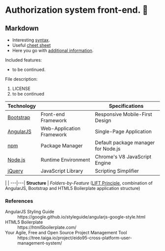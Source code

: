 # Authorization system front-end. :closed_lock_with_key:
## Markdown

- Interesting [syntax](https://guides.github.com/features/mastering-markdown/#syntax "Markdown's Basic Syntax Guide").
- Useful [cheet sheet](https://github.com/adam-p/markdown-here/wiki/Markdown-Cheatsheet "Markdown's Cheat Sheet")
- Here you go with [additional information](https://en.wikipedia.org/wiki/Markdown "Markdown's Wikipedia Page").

Included features:

- to be continued.

File description:

1. LICENSE
2. to be continued

Technology |   | Specifications  |
-----------|---|-----------------|
[Bootstrap]()                       | Front-end Framework       | Responsive Mobile-First Design
[AngularJS](https://angularjs.org)  | Web-Application Framework | Single-Page Application
[npm](https://www.npmjs.com)        | Package Manager           | Default package manager for Node.js
[Node.js](https://nodejs.org/en/)   | Runtime Environment       | Chrome's V8 JavaScript Engine
[jQuery](http://jquery.com/)        | JavaScript Library                   | Scripting Simplifier

   |   |
---|---|
**Structure**  | *Folders-by-Feature* ([LIFT Principle](https://github.com/johnpapa/angular-styleguide/blob/master/a1/README.md#style-y140), combination of AngularJS, Bootstrap and HTML5 Boilerplate application structure)

### References
<dl>
  <dt>AngularJS Styling Guide</dt>
  <dd>https://google.github.io/styleguide/angularjs-google-style.html</dd>
  <dt>HTML5 Boilerplate</dt>
  <dd>https://html5boilerplate.com/</dd>
  <dt>Your Agile, Free and Open Source Project Management Tool</dt>
  <dd>https://tree.taiga.io/project/eido95-cross-platform-user-management-system/</dd>
</dl>
